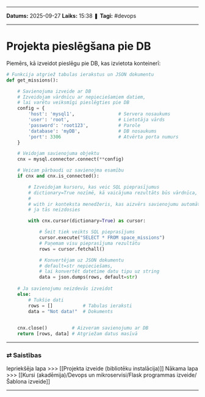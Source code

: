 ___

**Datums:** 2025-09-27
**Laiks:** 15:38
❚ **Tagi:** #devops 

---
# Projekta pieslēgšana pie DB

Piemērs, kā izveidot pieslēgu pie DB, kas izvietota konteinerī:

```python
# Funkcija atgriež tabulas ierakstus un JSON dokumentu
def get_missions():

    # Savienojuma izveide ar DB
    # Izveidojam vārdnīcu ar nepieciešamiem datiem,
    # lai varētu veiksmīgi pieslēgties pie DB
    config = {
        'host': 'mysql1',                # Servera nosaukums
        'user': 'root',                  # Lietotāja vārds
        'password': 'root123',           # Parole
        'database': 'myDB',              # DB nosaukums
        'port': 3306                     # Atvērta porta numurs
    }

    # Veidojam savienojuma objektu
    cnx = mysql.connector.connect(**config)

    # Veicam pārbaudi uz savienojma esamību
    if cnx and cnx.is_connected():

        # Izveidojam kursoru, kas veic SQL pieprasījumus
        # dictionary=True nozīmē, kā vaicājuma rezultāts būs vārdnīca, nevis kortežs
        #
        # with ir konteksta menedžeris, kas aizvērs savienojumu automātiski,
        # ja tās neizdosies

        with cnx.cursor(dictionary=True) as cursor: 

            # Šeit tiek veikts SQL pieprasījums
            cursor.execute("SELECT * FROM space_missions")
            # Paņemam visu pieprasījuma rezultātu
            rows = cursor.fetchall()

            # Konvertējam uz JSON dokumentu
            # default=str nepieciešams, 
            # lai konvertēt datetime datu tipu uz string
            data = json.dumps(rows, default=str)
    
    # Ja savienojumu neizdevās izveidot
    else:
        # Tukšie dati
        rows = []           # Tabulas ieraksti
        data = "Not data!"  # Dokuments

    
    cnx.close()         # Aizveram savienojumu ar DB
    return [rows, data] # Atgriežam datus masīvā
```

---
### ⇄ Saistības

Iepriekšēja lapa >>> [[Projekta izveide (bibliotēku instalācija)]]
Nākama lapa >>> [[Kursi (akadēmija)/Devops un mikroservisi/Flask programmas izveide/Šablona izveide]]

---